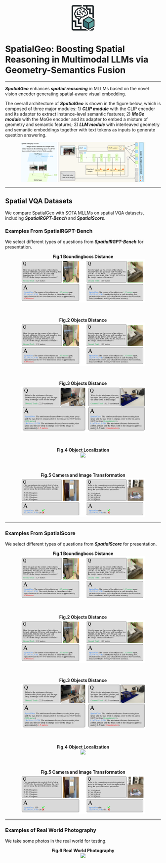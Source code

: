 <p align="center">
  <img src="READMEimages/SpatialGeo.png" width="15%"/>
</p>

# SpatialGeo: Boosting Spatial Reasoning in Multimodal LLMs via Geometry-Semantics Fusion
______________________________________________________________________

***SpatialGeo*** enhances ***spatial reasoning*** in MLLMs based on the novel vision encoder generating spatial-aware visual embedding.

The overall architecture of ***SpatialGeo*** is shown in the figure below, which is composed of three major modules: 1) ***CLIP module*** with the CLIP encoder and its adapter to extract instance-level semantic features; 2) ***MoGe module*** with the MoGe encoder and its adapter to embed a mixture of geometry and semantic features; 3) ***LLM module*** with interleaved geometry and semantic embeddings together with text tokens as inputs to generate question answering.

<p align="center">
  <img src="READMEimages/structure.png" width="80%"/>
</p>

______________________________________________________________________

## Spatial VQA Datasets
We compare SpatialGeo with SOTA MLLMs on spatial VQA datasets, including ***SpatialRGPT-Bench*** and ***SpatialScore***.

### Examples From SpatialRGPT-Bench
We select different types of questions from ***SpatialRGPT-Bench*** for presentation.
<p align="center">
  <strong>Fig.1 Boundingboxs Distance</strong><br>
  <img src="READMEimages/spatialscoreDepthanddistance.png" width="80%"/>
</p>   

<br>  <!-- 增加一个空行 -->

<p align="center">
  <strong>Fig.2 Objects Distance</strong><br>
  <img src="READMEimages/spatialscoredepthanddistance.png" width="80%"/>
</p>    

<br>  <!-- 增加一个空行 -->

<p align="center">
  <strong>Fig.3 Objects Distance</strong><br>
  <img src="READMEimages/spatialscoredepth.png" width="80%"/>
</p>    

<br>  <!-- 增加一个空行 -->

<p align="center">
  <strong>Fig.4 Object Localization</strong><br>
  <img src="READMEimages/spatialscoreObjectLocalization.png" width="80%"/>
</p>

<br>  <!-- 增加一个空行 -->

<p align="center">
  <strong>Fig.5 Camera and Image Transformation</strong><br>
  <img src="READMEimages/spatialscoreCameraandImageTransformation.png" width="80%"/>
</p>

______________________________________________________________________

### Examples From SpatialScore
We select different types of questions from ***SpatialScore*** for presentation.
<p align="center">
  <strong>Fig.1 Boundingboxs Distance</strong><br>
  <img src="READMEimages/spatialscoreDepthanddistance.png" width="80%"/>
</p>   

<br>  <!-- 增加一个空行 -->

<p align="center">
  <strong>Fig.2 Objects Distance</strong><br>
  <img src="READMEimages/spatialscoredepthanddistance.png" width="80%"/>
</p>    

<br>  <!-- 增加一个空行 -->

<p align="center">
  <strong>Fig.3 Objects Distance</strong><br>
  <img src="READMEimages/spatialscoredepth.png" width="80%"/>
</p>    

<br>  <!-- 增加一个空行 -->

<p align="center">
  <strong>Fig.4 Object Localization</strong><br>
  <img src="READMEimages/spatialscoreObjectLocalization.png" width="80%"/>
</p>

<br>  <!-- 增加一个空行 -->

<p align="center">
  <strong>Fig.5 Camera and Image Transformation</strong><br>
  <img src="READMEimages/spatialscoreCameraandImageTransformation.png" width="80%"/>
</p>

______________________________________________________________________

### Examples of Real World Photography
We take some photos in the real world for testing.
<p align="center">
  <strong>Fig.6 Real World Photography</strong><br>
  <img src="READMEimages/realworld.png" width="80%"/>
</p>